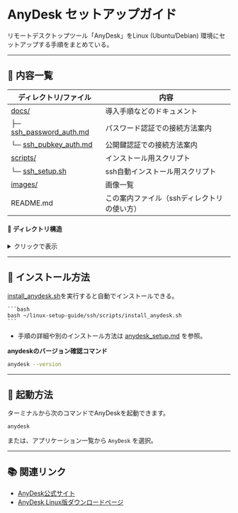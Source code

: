 # AnyDesk セットアップガイド

リモートデスクトップツール「AnyDesk」をLinux (Ubuntu/Debian) 環境にセットアップする手順をまとめている。

---

## 📄 内容一覧

| ディレクトリ/ファイル                  | 内容                   |
| ---------------------------- | -------------------- |
| [docs/](./docs/)                | 導入手順などのドキュメント         |
| ├─ [ssh_password_auth.md](./docs/ssh_password_auth.md) | パスワード認証での接続方法案内            |
| └─ [ssh_pubkey_auth.md](./docs/ssh_pubkey_auth.md)       | 公開鍵認証での接続方法案内 |
| [scripts/](./scripts/)                       | インストール用スクリプト            |
| └─ [ssh_setup.sh](./scripts/ssh_setup.sh)    | ssh自動インストール用スクリプト      |
| [images/](./images/)                       | 画像一覧    |
| README.md                            | この案内ファイル（sshディレクトリの使い方）

#### 📂 ディレクトリ構造

<details>
<summary>クリックで表示</summary>

```plaintext
./
├── README.md
├── docs/
│   ├── ssh_password_auth.md
│   └── ssh_pubkey_auth.md
├── images/
└── scripts/
    └── ssh_setup.sh
```

</details>

---

## 🚀 インストール方法

[install_anydesk.sh](./scripts/install_anydesk.sh)を実行すると自動でインストールできる。

    ```bash
    bash ~/linux-setup-guide/ssh/scripts/install_anydesk.sh
    ```

- 手順の詳細や別のインストール方法は [anydesk_setup.md](./docs/anydesk_setup.md) を参照。

**anydeskのバージョン確認コマンド**

```bash
anydesk --version
```

---

## 🚦 起動方法

ターミナルから次のコマンドでAnyDeskを起動できます。

```
anydesk
```

または、アプリケーション一覧から `AnyDesk` を選択。

---

## 📚 関連リンク

- [AnyDesk公式サイト](https://anydesk.com/ja)
- [AnyDesk Linux版ダウンロードページ](https://anydesk.com/ja/downloads/linux)

